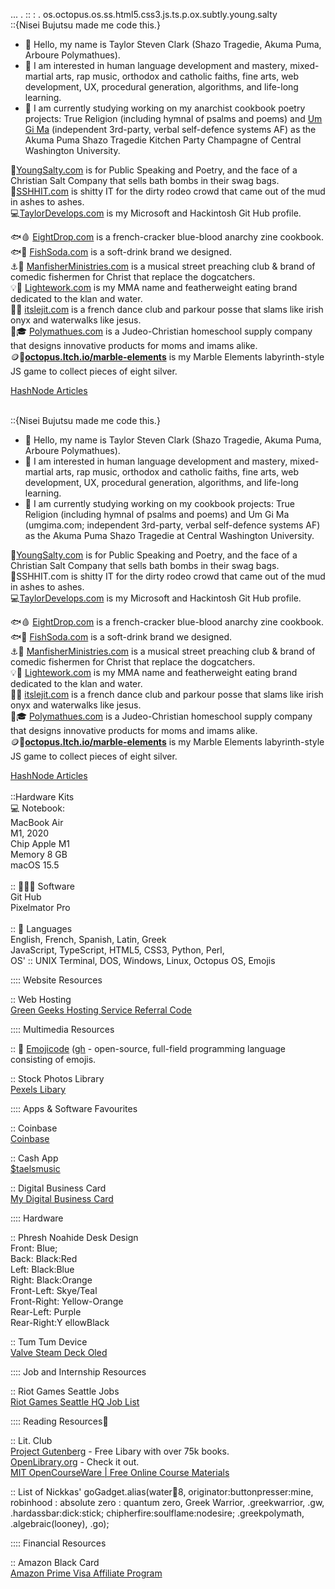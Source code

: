 ...
.
::
:
.
os.octopus.os.ss.html5.css3.js.ts.p.ox.subtly.young.salty<br />
::{Nisei Bujutsu made me code this.}<br />

- 👋 Hello, my name is Taylor Steven Clark (Shazo Tragedie, Akuma Puma, Arboure Polymathues).<br />
- 👀 I am interested in human language development and mastery, mixed-martial arts, rap music, orthodox and catholic faiths, fine arts, web development, UX, procedural generation, algorithms, and life-long learning.<br />
- 🌱 I am currently studying working on my anarchist cookbook poetry projects: True Religion (including hymnal of psalms and poems) and <a href="http://umgima.com" target=_new>Um Gi Ma</a> (independent 3rd-party, verbal self-defence systems AF) as the Akuma Puma Shazo Tragedie Kitchen Party Champagne of Central Washington University.<br />

🧂<a href="https://youngsalty.com" target="_new">YoungSalty.com</a> is for Public Speaking and Poetry, and the face of a Christian Salt Company that sells bath bombs in their swag bags.<br />
💩<a href="http://sshhit.com" target=_new>SSHHIT.com</a> is shitty IT for the dirty rodeo crowd that came out of the mud in ashes to ashes.<br />
💻<a href="https://taylordevelops.com/" target="_new">TaylorDevelops.com</a> is my Microsoft and Hackintosh Git Hub profile.<br />

🐟🩸 <u>EightDrop.com</u> is a french-cracker blue-blood anarchy zine cookbook.<br />
🐟🥤 <u>FishSoda.com</u> is a soft-drink brand we designed.<br />
⚓🔱 <u>ManfisherMinistries.com</u> is a musical street preaching club & brand of comedic fishermen for Christ that replace the dogcatchers.<br />
💡💸 <a href="http://lightwork.com" target=_new><u>Lightework.com</u></a> is my MMA name and featherweight eating brand dedicated to the klan and water.<br />
👶🐤 <u>itslejit.com</u> is a french dance club and parkour posse that slams like irish onyx and waterwalks like jesus.<br />
🤟🎓 <u>Polymathues.com</u> is a Judeo-Christian homeschool supply company that designs innovative products for moms and imams alike.<br />
🪙🔘<a href="https://octopus.itch.io/marble-elements" tar="_new"><b>octopus.Itch.io/marble-elements</b></a> is my Marble Elements labyrinth-style JS game to collect pieces of eight silver.


<a href="https://taylorstevenclark.hashnode.dev" target=_new>HashNode Articles</a><br />
<br />

::{Nisei Bujutsu made me code this.}<br />

- 👋 Hello, my name is Taylor Steven Clark (Shazo Tragedie, Akuma Puma, Arboure Polymathues).<br />
- 👀 I am interested in human language development and mastery, mixed-martial arts, rap music, orthodox and catholic faiths, fine arts, web development, UX, procedural generation, algorithms, and life-long learning.<br />
- 🌱 I am currently studying working on my cookbook projects: True Religion (including hymnal of psalms and poems) and Um Gi Ma (umgima.com; independent 3rd-party, verbal self-defence systems AF) as the Akuma Puma Shazo Tragedie at Central Washington University.<br />

🧂<a href="https://youngsalty.com" target="_new">YoungSalty.com</a> is for Public Speaking and Poetry, and the face of a Christian Salt Company that sells bath bombs in their swag bags.<br />
💩SSHHIT.com is shitty IT for the dirty rodeo crowd that came out of the mud in ashes to ashes.<br />
💻<a href="https://taylordevelops.com/" target="_new">TaylorDevelops.com</a> is my Microsoft and Hackintosh Git Hub profile.<br />

🐟🩸 <u>EightDrop.com</u> is a french-cracker blue-blood anarchy zine cookbook.<br />
🐟🥤 <u>FishSoda.com</u> is a soft-drink brand we designed.<br />
⚓🔱 <u>ManfisherMinistries.com</u> is a musical street preaching club & brand of comedic fishermen for Christ that replace the dogcatchers.<br />
💡💸 <u>Lightework.com</u> is my MMA name and featherweight eating brand dedicated to the klan and water.<br />
👶🐤 <u>itslejit.com</u> is a french dance club and parkour posse that slams like irish onyx and waterwalks like jesus.<br />
🤟🎓 <u>Polymathues.com</u> is a Judeo-Christian homeschool supply company that designs innovative products for moms and imams alike.<br />
🪙🔘<a href="https://octopus.itch.io/marble-elements" tar="_new"><b>octopus.Itch.io/marble-elements</b></a> is my Marble Elements labyrinth-style JS game to collect pieces of eight silver.


<a href="https://taylorstevenclark.hashnode.dev" target=_new>HashNode Articles</a><br />
<br />
::Hardware Kits<br />
  💻 Notebook:<br />
MacBook Air<br />
M1, 2020<br />
Chip Apple M1<br />
Memory 8 GB<br />
macOS 15.5<br />
<br />
:: 👨🏿‍💻 Software<br />
Git Hub<br />
Pixelmator Pro<br />
<br />
:: 🤟 Languages<br />
English, French, Spanish, Latin, Greek<br />
JavaScript, TypeScript, HTML5, CSS3, Python, Perl, <br />
OS' :: UNIX Terminal, DOS, Windows, Linux, Octopus OS, Emojis<br />



:::: Website Resources<br />
 
:: Web Hosting<br />
<a href="https://www.greengeeks.com/track/u134519" target=_new><u>Green Geeks Hosting Service Referral Code</u></a><br />


:::: Multimedia Resources<br />

:: 🐃 <a href="https://www.emojicode.org" target="_new">Emojicode</a> (<a href="https://github.com/emojicode">gh</a> - open-source,
full-field programming language
consisting of emojis.<br />

:: Stock Photos Library<br />
<a href="https://www.pexels.com" target=_new>Pexels Libary</a><br />


:::: Apps & Software Favourites<br />

:: Coinbase<br />
<a href="https://coinbase.com/join/FM3ELUU?src=ios-link" target=_new><u>Coinbase</u></a><br />

:: Cash App<br />
<a href="https://cash.app/$taelsmusic" target=_new>$taelsmusic</a><br />

:: Digital Business Card<br />
<a href="https://mybcard.io/card/63cb6ab7-b6e9-4826-84e9-66e1412bf9f0" target=_new>My Digital Business Card</a><br />

:::: Hardware

:: Phresh Noahide Desk Design<br />
	Front:     Blue;<br />
	Back:     Black:Red<br />
	Left:     Black:Blue<br />
	Right:     Black:Orange<br />
	Front-Left:    Skye/Teal<br />
	Front-Right:    Yellow-Orange<br />
	Rear-Left:    Purple<br />
	Rear-Right:Y    ellowBlack<br />

:: Tum Tum Device<br />
<a href="https://www.amazon.com/dp/B0CQ3L4726/?coliid=IY2OVTCAQ4SO1&colid=PQ8QC20RWJZ3&psc=1&ref_=cm_sw_r_cp_ud_lstpd_SEW0AS05S6GDXSWHZGAN" target=_new>Valve Steam Deck Oled</a><br />



:::: Job and Internship Resources<br />

:: Riot Games Seattle Jobs<br />
<a href="https://www.riotgames.com/en/work-with-us/offices/seattle">Riot Games Seattle HQ Job List</a><br />

:::: Reading Resources🐃

:: Lit. Club<br />
<a href="https://www.gutenberg.org" target=_new>Project Gutenberg</a> - Free Libary with over 75k books.<br />
<a href="https://openlibrary.org" target=_new>OpenLibrary.org</a> - Check it out.<br />
<a href="https://ocw.mit.edu" target=_new>MIT OpenCourseWare | Free Online Course Materials</a><br />

:: List of Nickkas'
    goGadget.alias(water:octopus:8, originator:buttonpresser:mine, robinhood : absolute zero : quantum zero, Greek Warrior, .greekwarrior, .gw, .hardassbar:dick:stick; chipherfire:soulflame:nodesire; .greekpolymath, .algebraic(looney), .go);


:::: Financial Resources<br />

:: Amazon Black Card<br />
<a href="https://www.amazon.com/dp/BT00LN946S?externalReferenceId=1a30a378-7159-4822-922a-e510d3f2c673">Amazon Prime Visa Affiliate Program</a>

